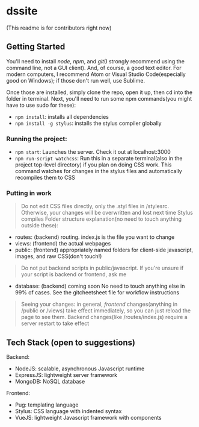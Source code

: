 # dssite

(This readme is for contributors right now)

## Getting Started

You'll need to install *node*, *npm*, and *git*(I strongly recommend using the command line, not a GUI client).  And, of course, a good text editor.  For modern computers, I recommend Atom or Visual Studio Code(especially good on Windows); if those don't run well, use Sublime.

Once those are installed, simply clone the repo, open it up, then cd into the folder in terminal.  Next, you'll need to run some npm commands(you might have to use sudo for these):
* `npm install`: installs all dependencies
* `npm install -g stylus`: installs the stylus compiler globally

### Running the project:
* `npm start`: Launches the server.  Check it out at localhost:3000
* `npm run-script watchcss`: Run this in a separate terminal(also in the project top-level directory) if you plan on doing CSS work.  This command watches for changes in the stylus files and automatically recompiles them to CSS

### Putting in work
> Do not edit CSS files directly, only the .styl files in /stylesrc.  Otherwise, your changes will be overwritten and lost next time Stylus compiles
Folder structure explanation(no need to touch anything outside these):
* routes: (backend) routing.  index.js is the file you want to change
* views: (frontend) the actual webpages
* public: (frontend) appropriately named folders for client-side javascript, images, and raw CSS(don't touch!)
> Do not put backend scripts in public/javascript.  If you're unsure if your script is backend or frontend, ask me
* database: (backend) coming soon
No need to touch anything else in 99% of cases.  See the gitcheetsheet file for workflow instructions

> Seeing your changes: in general, _frontend_ changes(anything in /public or /views) take effect immediately, so you can just reload the page to see them.  Backend changes(like /routes/index.js) require a server restart to take effect

## Tech Stack (open to suggestions)

Backend:
* NodeJS: scalable, asynchronous Javascript runtime
* ExpressJS: lightweight server framework
* MongoDB: NoSQL database

Frontend:
* Pug: templating language
* Stylus: CSS language with indented syntax
* VueJS: lightweight Javascript framework with components
